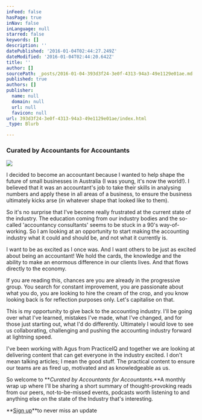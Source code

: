 ```yaml
---
inFeed: false
hasPage: true
inNav: false
inLanguage: null
starred: false
keywords: []
description: ''
datePublished: '2016-01-04T02:44:27.249Z'
dateModified: '2016-01-04T02:44:20.642Z'
title: ''
author: []
sourcePath: _posts/2016-01-04-393d3f24-3e0f-4313-94a3-49e1129e01ae.md
published: true
authors: []
publisher:
  name: null
  domain: null
  url: null
  favicon: null
url: 393d3f24-3e0f-4313-94a3-49e1129e01ae/index.html
_type: Blurb

---
```

### Curated by Accountants for Accountants
![](https://s3-us-west-2.amazonaws.com/the-grid-img/p/1f99c0dfda0de2313df21c8855656cca43ee9ccf.png)

I decided to become an accountant because I wanted to help shape the future of small businesses in Australia (I was young, it's now the world!). I believed that it was an accountant's job to take their skills in analysing numbers and apply these in all areas of a business, to ensure the business ultimately kicks arse (in whatever shape that looked like to them).

So it's no surprise that I've become really frustrated at the current state of the industry. The education coming from our industry bodies and the so-called 'accountancy consultants' seems to be stuck in a 90's way-of-working. So I am looking at an opportunity to start making the accounting industry what it could and should be, and not what it currently is.

I want to be as excited as I once was. And I want others to be just as excited about being an accountant! We hold the cards, the knowledge and the ability to make an enormous difference in our clients lives. And that flows directly to the economy.

If you are reading this, chances are you are already in the progressive group. You search for constant improvement, you are passionate about what you do, you are looking to hire the cream of the crop, and you know looking back is for reflection purposes only. Let's capitalise on that.

This is my opportunity to give back to the accounting industry. I'll be going over what I've learned, mistakes I've made, what I've changed, and for those just starting out, what I'd do differently. Ultimately I would love to see us collaborating, challenging and pushing the accounting industry forward at lightning speed.

I've been working with Agus from PracticeIQ and together we are looking at delivering content that can get everyone in the industry excited. I don't mean talking articles; I mean the good stuff. The practical content to ensure our teams are as fired up, motivated and as knowledgeable as us.

So welcome to  **_Curated by Accountants for Accountants._**A monthly wrap up where I'll be sharing a short summary of thought-provoking reads from our peers, not-to-be-missed events, podcasts worth listening to and anything else on the state of the Industry that's interesting.

**[Sign up][0]**to never miss an update

[0]: https://practiceiq.typeform.com/to/veUyaP